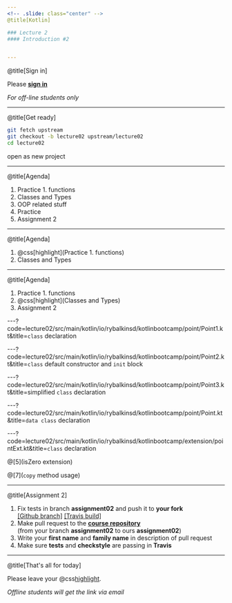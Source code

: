 ```yaml
---
<!-- .slide: class="center" -->
@title[Kotlin]

### Lecture 2
#### Introduction #2


---
```

@title[Sign in]
<!-- .slide: class="center" -->

Please [**sign in**](https://sphere.mail.ru/)
 
*For off-line students only*


---
@title[Get ready]
<!-- .slide: class="center" -->
```bash
git fetch upstream
git checkout -b lecture02 upstream/lecture02
cd lecture02
```

open as new project


---
@title[Agenda]
1. Practice 1. functions
1. Classes and Types
1. OOP related stuff
1. Practice
1. Assignment 2


---
@title[Agenda]
1. @css[highlight](Practice 1. functions)
1. Classes and Types



---
@title[Agenda]
1. Practice 1. functions
1. @css[highlight](Classes and Types)
1. Assignment 2


---?code=lecture02/src/main/kotlin/io/rybalkinsd/kotlinbootcamp/point/Point1.kt&title=`class` declaration
<!-- .slide: class="center" -->


---?code=lecture02/src/main/kotlin/io/rybalkinsd/kotlinbootcamp/point/Point2.kt&title=`class` default constructor and `init` block
<!-- .slide: class="center" -->


---?code=lecture02/src/main/kotlin/io/rybalkinsd/kotlinbootcamp/point/Point3.kt&title=simplified `class` declaration
<!-- .slide: class="center" -->


---?code=lecture02/src/main/kotlin/io/rybalkinsd/kotlinbootcamp/point/Point.kt&title=`data class` declaration
<!-- .slide: class="center" -->


---?code=lecture02/src/main/kotlin/io/rybalkinsd/kotlinbootcamp/extension/pointExt.kt&title=`class` declaration
<!-- .slide: class="center" -->

@[5](isZero extension)

@[7](`copy` method usage)


---
@title[Assignment 2]
1. Fix tests in branch **assignment02** and push it to **your fork**  
[[Github branch]](https://github.com/rybalkinsd/kotlin-boot-camp/tree/assignment02)
[[Travis build]](https://travis-ci.org/rybalkinsd/kotlin-boot-camp/builds/204177834)
2. Make pull request to the [**course repository**](https://github.com/rybalkinsd/kotlin-boot-camp)  
(from your branch **assignment02** to ours **assignment02**)
3. Write your **first name** and **family name** in description of pull request
4. Make sure **tests** and **checkstyle** are passing in **Travis**  


---
@title[That's all for today]

Please leave your @css[highlight](feedback).
 
*Offline students will get the link via email*
